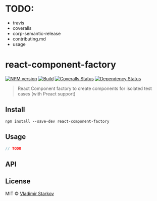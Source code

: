 # TODO:

* travis
* coveralls
* corp-semantic-release
* contributing.md
* usage

# react-component-factory

[![NPM version][npm-image]][npm-url]
[![Build][travis-image]][travis-url]
[![Coveralls Status][coveralls-image]][coveralls-url]
[![Dependency Status][depstat-image]][depstat-url]

> React Component factory to create components for isolated test cases (with Preact support)

## Install

    npm install --save-dev react-component-factory

## Usage

```js
// TODO
```

## API

## License

MIT © [Vladimir Starkov](https://iamstarkov.com)

[npm-url]: https://npmjs.org/package/react-component-factory
[npm-image]: https://img.shields.io/npm/v/react-component-factory.svg?style=flat-square

[travis-url]: https://travis-ci.org/iamstarkov/react-component-factory
[travis-image]: https://img.shields.io/travis/iamstarkov/react-component-factory.svg?style=flat-square

[coveralls-url]: https://coveralls.io/r/iamstarkov/react-component-factory
[coveralls-image]: https://img.shields.io/coveralls/iamstarkov/react-component-factory.svg?style=flat-square

[depstat-url]: https://david-dm.org/iamstarkov/react-component-factory
[depstat-image]: https://david-dm.org/iamstarkov/react-component-factory.svg?style=flat-square
